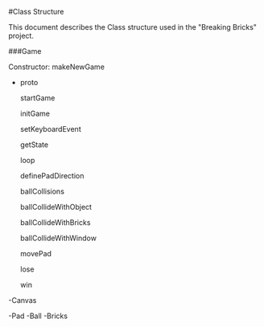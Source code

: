 #Class Structure


This document describes the Class structure used in the "Breaking Bricks" project.

###Game

Constructor: makeNewGame

  - proto

    startGame

    initGame

    setKeyboardEvent

    getState

    loop

    definePadDirection

    ballCollisions

    ballCollideWithObject

    ballCollideWithBricks

    ballCollideWithWindow

    movePad

    lose

    win

-Canvas

-Pad
-Ball
-Bricks




